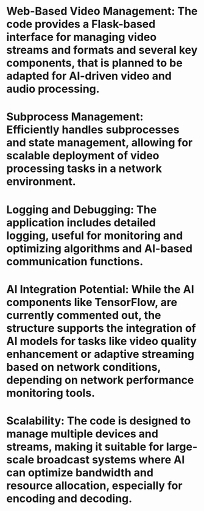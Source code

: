 # Web-Based Video Management: The code provides a Flask-based interface for managing video streams and formats and several key components, that is planned to be adapted for AI-driven video and audio processing.

# Subprocess Management: Efficiently handles subprocesses and state management, allowing for scalable deployment of video processing tasks in a network environment.

# Logging and Debugging: The application includes detailed logging, useful for monitoring and optimizing algorithms and AI-based communication functions.

# AI Integration Potential: While the AI components like TensorFlow, are currently commented out, the structure supports the integration of AI models for tasks like video quality enhancement or adaptive streaming based on network conditions, depending on network performance monitoring tools.

# Scalability: The code is designed to manage multiple devices and streams, making it suitable for large-scale broadcast systems where AI can optimize bandwidth and resource allocation, especially for encoding and decoding.

